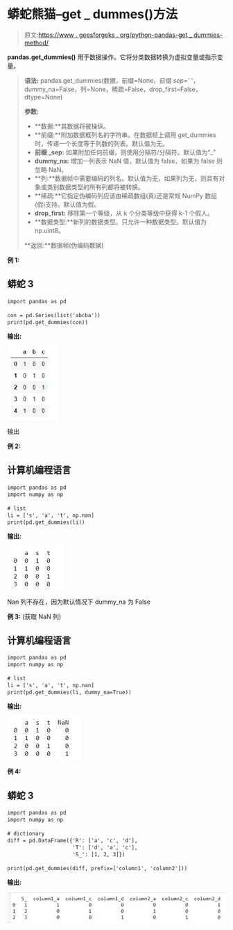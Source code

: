 # 蟒蛇熊猫–get _ dummes()方法

> 原文:[https://www . geesforgeks . org/python-pandas-get _ dummies-method/](https://www.geeksforgeeks.org/python-pandas-get_dummies-method/)

**pandas.get_dummies()** 用于数据操作。它将分类数据转换为虚拟变量或指示变量。

> **语法:** pandas.get_dummies(数据，前缀=None，前缀 _sep='_ '，dummy_na=False，列=None，稀疏=False，drop_first=False，dtype=None)
> 
> **参数:**
> 
> *   **数据:**其数据将被操纵。
> *   **前缀:**附加数据框列名的字符串。在数据帧上调用 get_dummies 时，传递一个长度等于列数的列表。默认值为无。
> *   **前缀 _sep:** 如果附加任何前缀，则使用分隔符/分隔符。默认值为“_”
> *   **dummy_na:** 增加一列表示 NaN 值，默认值为 false，如果为 false 则忽略 NaN。
> *   **列:**数据帧中需要编码的列名。默认值为无，如果列为无，则具有对象或类别数据类型的所有列都将被转换。
> *   **稀疏:**它指定伪编码列应该由稀疏数组(真)还是常规 NumPy 数组(假)支持。默认值为假。
> *   **drop_first:** 移除第一个等级，从 k 个分类等级中获得 k-1 个假人。
> *   **数据类型:**新列的数据类型。只允许一种数据类型。默认值为 np.uint8。
> 
> **返回:**数据帧(伪编码数据)

**例 1:**

## 蟒蛇 3

```
import pandas as pd

con = pd.Series(list('abcba'))
print(pd.get_dummies(con))
```

**输出:**

![](img/37bddd5125274fd904b44128b66aa45c.png)

输出

**例 2:**

## 计算机编程语言

```
import pandas as pd
import numpy as np

# list
li = ['s', 'a', 't', np.nan]
print(pd.get_dummies(li))
```

**输出:**

![](img/8fc9e6ab2a50ce92d15c01221c68e0a3.png)

Nan 列不存在，因为默认情况下 dummy_na 为 False

**例 3:** (获取 NaN 列)

## 计算机编程语言

```
import pandas as pd
import numpy as np

# list
li = ['s', 'a', 't', np.nan]
print(pd.get_dummies(li, dummy_na=True))
```

**输出:**

![](img/71fb64d7350af0066c0e54d0ecdccb11.png)

**例 4:**

## 蟒蛇 3

```
import pandas as pd
import numpy as np

# dictionary
diff = pd.DataFrame({'R': ['a', 'c', 'd'],
                     'T': ['d', 'a', 'c'],
                     'S_': [1, 2, 3]})

print(pd.get_dummies(diff, prefix=['column1', 'column2']))
```

**输出:**

![](img/5d8718a69dd8f049a341b2b640523de4.png)